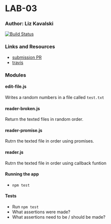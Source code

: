 
# LAB-03

### Author: Liz Kavalski

[![Build Status](https://travis-ci.com/liz-kavalski-401-advanced-javascript/lab-03.svg?branch=master)](https://travis-ci.com/liz-kavalski-401-advanced-javascript/lab-03)
### Links and Resources
* [submission PR](https://github.com/liz-kavalski-401-advanced-javascript/lab-03/pull/4)
* [travis](https://travis-ci.com/liz-kavalski-401-advanced-javascript/lab-03)


### Modules
#### edit-file.js
Writes a random numbers in a file called `test.txt`
#### reader-broken.js
Return the texted files in random order.
#### reader-promise.js
Rutrn the texted file in order using promises.
#### reader.js
Rutrn the texted file in order using callback funtion

#### Running the app
* `npm test`
#### Tests
* Run `npm test`
* What assertions were made?
* What assertions need to be / should be made?
